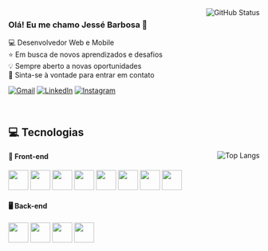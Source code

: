<img align='right' src="https://github-readme-stats.vercel.app/api?username=jesse-barbosa&show_icons=true&title_color=42f551&text_color=FFF&icon_color=42f551&bg_color=0D1017&hide_border=true&cache_seconds=2300" alt="GitHub Status">

### Olá! Eu me chamo Jessé Barbosa 👋

💻 Desenvolvedor Web e Mobile <br />
⭐ Em busca de novos aprendizados e desafios <br />
💡 Sempre aberto a novas oportunidades <br />
💬 Sinta-se à vontade para entrar em contato <br />

[![Gmail](https://img.shields.io/badge/Gmail-D14836?style=for-the-badge&logo=gmail&logoColor=white)](mailto:barbosajesse419@gmail.com)
[![LinkedIn](https://img.shields.io/badge/LinkedIn-0077B5?style=for-the-badge&logo=linkedin&logoColor=white)](https://www.linkedin.com/in/jesse-barbosa-moreira-129446274/)
[![Instagram](https://img.shields.io/badge/Instagram-E4405F?style=for-the-badge&logo=instagram&logoColor=white)](https://www.instagram.com/jessebarbosadev/)

<br />

## 💻 Tecnologias  

<img align='right' src="https://github-readme-stats.vercel.app/api/top-langs/?username=jesse-barbosa&layout=compact&theme=dark&hide_border=true" alt="Top Langs">

<p aling="left">

#### 🎨 Front-end  
<p>
  <img src="https://cdn.jsdelivr.net/gh/devicons/devicon/icons/html5/html5-original.svg" width="40" height="40"/>
  <img src="https://cdn.jsdelivr.net/gh/devicons/devicon/icons/css3/css3-original.svg" width="40" height="40"/>
  <img src="https://cdn.jsdelivr.net/gh/devicons/devicon/icons/javascript/javascript-original.svg" width="40" height="40"/>
  <img src="https://cdn.jsdelivr.net/gh/devicons/devicon/icons/react/react-original.svg" width="40" height="40"/>
  <img src="https://cdn.jsdelivr.net/gh/devicons/devicon/icons/nextjs/nextjs-original.svg" width="40" height="40"/>
  <img src="https://cdn.jsdelivr.net/gh/devicons/devicon/icons/tailwindcss/tailwindcss-original.svg" width="40" height="40"/>
  <img src="https://cdn.jsdelivr.net/gh/devicons/devicon/icons/bootstrap/bootstrap-original.svg" width="40" height="40"/>
  <img src="https://cdn.jsdelivr.net/gh/devicons/devicon/icons/figma/figma-original.svg" width="40" height="40"/>
</p>

#### 🖥️ Back-end  
<p>
  <img src="https://cdn.jsdelivr.net/gh/devicons/devicon/icons/nodejs/nodejs-original.svg" width="40" height="40"/>
  <img src="https://cdn.jsdelivr.net/gh/devicons/devicon/icons/php/php-original.svg" width="40" height="40"/>
  <img src="https://cdn.jsdelivr.net/gh/devicons/devicon/icons/laravel/laravel-original.svg" width="40" height="40"/>
  <img src="https://cdn.jsdelivr.net/gh/devicons/devicon/icons/mysql/mysql-original.svg" width="40" height="40"/>
</p>

</p>
